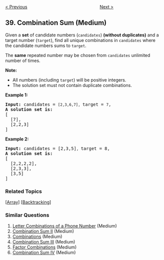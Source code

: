 <!--|This file generated by command(leetcode description); DO NOT EDIT.    |-->
<!--+----------------------------------------------------------------------+-->
<!--|@author    Openset <openset.wang@gmail.com>                           |-->
<!--|@link      https://github.com/openset                                 |-->
<!--|@home      https://github.com/openset/leetcode                        |-->
<!--+----------------------------------------------------------------------+-->

[< Previous](https://github.com/openset/leetcode/tree/master/problems/count-and-say "Count and Say")
　　　　　　　　　　　　　　　　
[Next >](https://github.com/openset/leetcode/tree/master/problems/combination-sum-ii "Combination Sum II")

## 39. Combination Sum (Medium)

<p>Given a <strong>set</strong> of candidate numbers (<code>candidates</code>) <strong>(without duplicates)</strong> and a target number (<code>target</code>), find all unique combinations in <code>candidates</code>&nbsp;where the candidate numbers sums to <code>target</code>.</p>

<p>The <strong>same</strong> repeated number may be chosen from <code>candidates</code>&nbsp;unlimited number of times.</p>

<p><strong>Note:</strong></p>

<ul>
	<li>All numbers (including <code>target</code>) will be positive integers.</li>
	<li>The solution set must not contain duplicate combinations.</li>
</ul>

<p><strong>Example 1:</strong></p>

<pre>
<strong>Input:</strong> candidates = <code>[2,3,6,7], </code>target = <code>7</code>,
<strong>A solution set is:</strong>
[
  [7],
  [2,2,3]
]
</pre>

<p><strong>Example 2:</strong></p>

<pre>
<strong>Input:</strong> candidates = [2,3,5]<code>, </code>target = 8,
<strong>A solution set is:</strong>
[
&nbsp; [2,2,2,2],
&nbsp; [2,3,3],
&nbsp; [3,5]
]
</pre>

### Related Topics
  [[Array](https://github.com/openset/leetcode/tree/master/tag/array/README.md)]
  [[Backtracking](https://github.com/openset/leetcode/tree/master/tag/backtracking/README.md)]

### Similar Questions
  1. [Letter Combinations of a Phone Number](https://github.com/openset/leetcode/tree/master/problems/letter-combinations-of-a-phone-number) (Medium)
  1. [Combination Sum II](https://github.com/openset/leetcode/tree/master/problems/combination-sum-ii) (Medium)
  1. [Combinations](https://github.com/openset/leetcode/tree/master/problems/combinations) (Medium)
  1. [Combination Sum III](https://github.com/openset/leetcode/tree/master/problems/combination-sum-iii) (Medium)
  1. [Factor Combinations](https://github.com/openset/leetcode/tree/master/problems/factor-combinations) (Medium)
  1. [Combination Sum IV](https://github.com/openset/leetcode/tree/master/problems/combination-sum-iv) (Medium)
